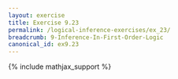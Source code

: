 ```yaml
---
layout: exercise
title: Exercise 9.23
permalink: /logical-inference-exercises/ex_23/
breadcrumb: 9-Inference-In-First-Order-Logic
canonical_id: ex9.23
---
```


{% include mathjax_support %}

